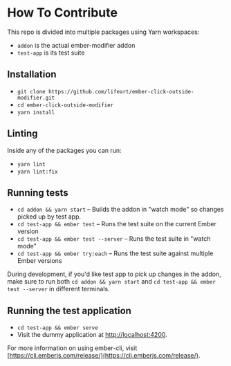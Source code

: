 # How To Contribute

This repo is divided into multiple packages using Yarn workspaces:

- `addon` is the actual ember-modifier addon
- `test-app` is its test suite

## Installation

* `git clone https://github.com/lifeart/ember-click-outside-modifier.git`
* `cd ember-click-outside-modifier`
* `yarn install`

## Linting

Inside any of the packages you can run:

* `yarn lint`
* `yarn lint:fix`

## Running tests

* `cd addon && yarn start` – Builds the addon in "watch mode" so changes picked up by test app.
* `cd test-app && ember test` – Runs the test suite on the current Ember version
* `cd test-app && ember test --server` – Runs the test suite in "watch mode"
* `cd test-app && ember try:each` – Runs the test suite against multiple Ember versions

During development, if you'd like test app to pick up changes in the addon, make sure to run both
`cd addon && yarn start` and `cd test-app && ember test --server` in different terminals.

## Running the test application

* `cd test-app && ember serve`
* Visit the dummy application at [http://localhost:4200](http://localhost:4200).

For more information on using ember-cli, visit [https://cli.emberjs.com/release/](https://cli.emberjs.com/release/).
